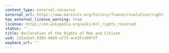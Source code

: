 ```yaml
---
content_type: external-resource
external_url: https://www.marxists.org/history/france/revolution/rights-man.htm
has_external_license_warning: true
license: https://en.wikipedia.org/wiki/All_rights_reserved
status: ''
title: Declaration of the Rights of Man and Citizen
uid: 222ad2e5-9385-46b9-a773-ace3fca9973f
wayback_url: ''
---
```

